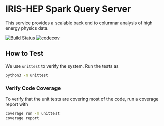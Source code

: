 # IRIS-HEP Spark Query Server
This service provides a scalable back end to columnar analysis of high energy
physics data.

[![Build Status](https://travis-ci.org/BenGalewsky/spark-hep-query.svg?branch=master)](https://travis-ci.org/BenGalewsky/spark-hep-query)
[![codecov](https://codecov.io/gh/BenGalewsky/spark-hep-query/branch/master/graph/badge.svg)](https://codecov.io/gh/BenGalewsky/spark-hep-query)

## How to Test
We use `unittest` to verify the system. Run the tests as 
```bash
python3 -m unittest
```


### Verify Code Coverage
To verify that the unit tests are covering most of the code, run a coverage
report with 
```bash
coverage run -m unittest
coverage report
```
